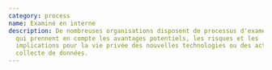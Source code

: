 ```yaml
---
category: process
name: Examiné en interne
description: De nombreuses organisations disposent de processus d'examen interne
  qui prennent en compte les avantages potentiels, les risques et les
  implications pour la vie privée des nouvelles technologies ou des activités de
  collecte de données.
---
```

